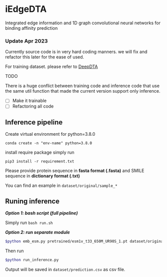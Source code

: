 # iEdgeDTA
Integrated edge information and 1D graph convolutional neural networks for binding affinity prediction

### Update Apr 2023

Currently source code is in very hard coding manners. we will fix and refactor this later for the ease of used.

For training dataset. please refer to [DeepDTA](https://github.com/hkmztrk/DeepDTA/blob/master/data/README.md)

TODO

There is a huge conflict between training code and inference code that use the same util function that made the current version support only inference.

- [ ] Make it trainable
- [ ] Refactoring all code

## Inference pipeline

Create virtual environment for python=3.8.0

`conda create -n "env-name" python=3.8.0`

install require package simply run

`pip3 install -r requirement.txt`

Please provide protein sequence in **fasta format (.fasta)** and SMILE sequence in **dictionary format (.txt)**

You can find an example in `dataset/original/sample_*`

## Runing inference

***Option 1: bash script (full pipeline)***

Simply run `bash run.sh`

***Option 2: run separate module***

```bash
$python emb_esm.py pretrained/esm1v_t33_650M_UR90S_1.pt dataset/original/proteins.fasta dataset/esm_emb/
```
Then run
```bash
$python run_inference.py
```

Output will be saved in `dataset/prediction.csv` as csv file.